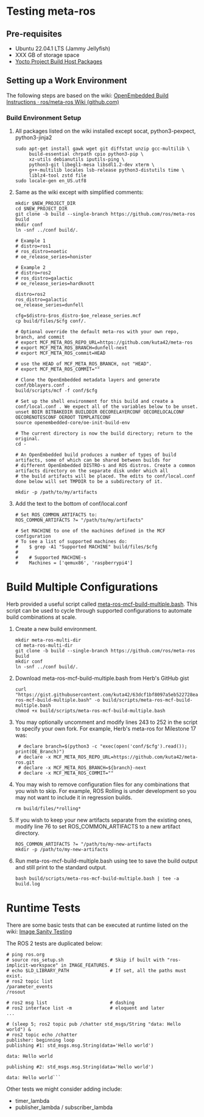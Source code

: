 # Testing meta-ros

## Pre-requisites
* Ubuntu 22.04.1 LTS (Jammy Jellyfish)
* XXX GB of storage space
* [Yocto Project Build Host Packages](https://docs.yoctoproject.org/brief-yoctoprojectqs/index.html)

## Setting up a Work Environment

The following steps are based on the wiki: [OpenEmbedded Build Instructions · ros/meta-ros Wiki (github.com)](https://github.com/ros/meta-ros/wiki/OpenEmbedded-Build-Instructions)

### Build Environment Setup
1. All packages listed on the wiki installed except socat, python3-pexpect, python3-jinja2
   ```
   sudo apt-get install gawk wget git diffstat unzip gcc-multilib \
        build-essential chrpath cpio python3-pip \
        xz-utils debianutils iputils-ping \
        python3-git libegl1-mesa libsdl1.2-dev xterm \
        g++-multilib locales lsb-release python3-distutils time \
        liblz4-tool zstd file
   sudo locale-gen en_US.utf8
   ```

2. Same as the wiki except with simplified comments:

   ```
   mkdir $NEW_PROJECT_DIR
   cd $NEW_PROJECT_DIR
   git clone -b build --single-branch https://github.com/ros/meta-ros build
   mkdir conf
   ln -snf ../conf build/.

   # Example 1
   # distro=ros1
   # ros_distro=noetic
   # oe_release_series=honister

   # Example 2
   # distro=ros2
   # ros_distro=galactic
   # oe_release_series=hardknott

   distro=ros2
   ros_distro=galactic
   oe_release_series=dunfell

   cfg=$distro-$ros_distro-$oe_release_series.mcf
   cp build/files/$cfg conf/.

   # Optional override the default meta-ros with your own repo, branch, and commit
   # export MCF_META_ROS_REPO_URL=https://github.com/kuta42/meta-ros
   # export MCF_META_ROS_BRANCH=dunfell-next
   # export MCF_META_ROS_commit=HEAD

   # use the HEAD of MCF_META_ROS_BRANCH, not "HEAD".
   # export MCF_META_ROS_COMMIT="" 

   # Clone the OpenEmbedded metadata layers and generate conf/bblayers.conf .
   build/scripts/mcf -f conf/$cfg

   # Set up the shell environment for this build and create a conf/local.conf . We expect all of the variables below to be unset.
   unset BDIR BITBAKEDIR BUILDDIR OECORELAYERCONF OECORELOCALCONF OECORENOTESCONF OEROOT TEMPLATECONF
   source openembedded-core/oe-init-build-env

   # The current directory is now the build directory; return to the original.
   cd -

   # An OpenEmbedded build produces a number of types of build artifacts, some of which can be shared between builds for
   # different OpenEmbedded DISTRO-s and ROS distros. Create a common artifacts directory on the separate disk under which all
   # the build artifacts will be placed. The edits to conf/local.conf done below will set TMPDIR to be a subdirectory of it.

   mkdir -p /path/to/my/artifacts
   ```

3. Add the text to the bottom of conf/local.conf

   ```
   # Set ROS_COMMON_ARTIFACTS to:
   ROS_COMMON_ARTIFACTS ?= "/path/to/my/artifacts"

   # Set MACHINE to one of the machines defined in the MCF configuration
   # To see a list of supported machines do:
   #    $ grep -A1 "Supported MACHINE" build/files/$cfg
   #
   #    # Supported MACHINE-s
   #    Machines = ['qemux86', 'raspberrypi4']
   ```

# Build Multiple Configurations

Herb provided a useful script called [meta-ros-mcf-build-multiple.bash](https://gist.github.com/kuta42/63dcf1bf8097a5eb522728ea9c295c9c).  This script can be used to cycle through supported configurations to automate build combinations at scale.

1. Create a new build environment.
   ```
   mkdir meta-ros-multi-dir
   cd meta-ros-multi-dir
   git clone -b build --single-branch https://github.com/ros/meta-ros build
   mkdir conf
   ln -snf ../conf build/.
   ```
2. Download meta-ros-mcf-build-multiple.bash from Herb's GitHub gist
   ```
   curl "https://gist.githubusercontent.com/kuta42/63dcf1bf8097a5eb522728ea9c295c9c/raw/275006ac52fc711ef72f87726a43450ebdaa2c17/meta-ros-mcf-build-multiple.bash" -o build/scripts/meta-ros-mcf-build-multiple.bash
   chmod +x build/scripts/meta-ros-mcf-build-multiple.bash
   ```

3. You may optionally uncomment and modify lines 243 to 252 in the script to specify your own fork. For example, Herb's meta-ros for Milestone 17 was:
   ```
    # declare branch=$(python3 -c "exec(open('conf/$cfg').read()); print(OE_Branch)")
    # declare -x MCF_META_ROS_REPO_URL=https://github.com/kuta42/meta-ros.git
    # declare -x MCF_META_ROS_BRANCH=${branch}-next
    # declare -x MCF_META_ROS_COMMIT=""
   ```

4. You may wish to remove configuration files for any combinations that you wish to skip.  For example, ROS Rolling is under development so you may not want to include it in regression builds.
   ```
   rm build/files/*rolling*
   ```

5. If you wish to keep your new artifacts separate from the existing ones, modify line 76 to set ROS_COMMON_ARTIFACTS to a new artifact directory.
   ```
   ROS_COMMON_ARTIFACTS ?= "/path/to/my-new-artifacts
   mkdir -p /path/to/my-new-artifacts
   ```
6. Run meta-ros-mcf-build-multiple.bash using tee to save the build output and still print to the standard output.

   ```
   bash build/scripts/meta-ros-mcf-build-multiple.bash | tee -a build.log
   ```
# Runtime Tests

There are some basic tests that can be executed at runtime listed on the wiki: [Image Sanity Testing](https://github.com/ros/meta-ros/wiki/OpenEmbedded-Build-Instructions#image-sanity-testing)

The ROS 2 tests are duplicated below:
```
# ping ros.org
# source ros_setup.sh                 # Skip if built with "ros-implicit-workspace" in IMAGE_FEATURES.
# echo $LD_LIBRARY_PATH               # If set, all the paths must exist.
# ros2 topic list
/parameter_events
/rosout

# ros2 msg list                       # dashing
# ros2 interface list -m              # eloquent and later
...

# (sleep 5; ros2 topic pub /chatter std_msgs/String "data: Hello world") &
# ros2 topic echo /chatter
publisher: beginning loop
publishing #1: std_msgs.msg.String(data='Hello world')

data: Hello world

publishing #2: std_msgs.msg.String(data='Hello world')

data: Hello world```
```

Other tests we might consider adding include:
* timer_lambda
* publisher_lambda / subscriber_lambda